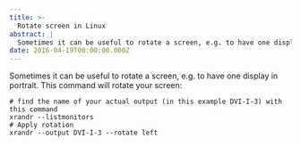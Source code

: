 ```yaml
---
title: >-
  Rotate screen in Linux
abstract: |
  Sometimes it can be useful to rotate a screen, e.g. to have one display in portrait. This command will rotate your screen:
date: 2016-04-19T00:00:00.000Z
---
```


Sometimes it can be useful to rotate a screen, e.g. to have one display in
portrait. This command will rotate your screen:

    # find the name of your actual output (in this example DVI-I-3) with this command
    xrandr --listmonitors
    # Apply rotation
    xrandr --output DVI-I-3 --rotate left
